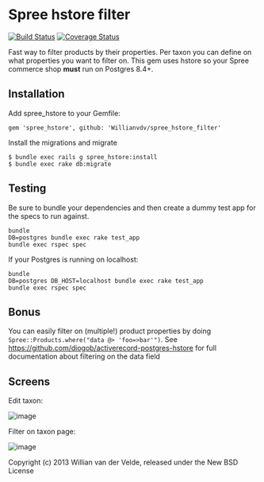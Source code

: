 Spree hstore filter
===

[![Build Status](https://travis-ci.org/Willianvdv/spree_hstore_filter.png?branch=master)](https://travis-ci.org/Willianvdv/spree_hstore) [![Coverage Status](https://coveralls.io/repos/Willianvdv/spree_hstore_filter/badge.png)](https://coveralls.io/r/Willianvdv/spree_hstore_filter)

Fast way to filter products by their properties. Per taxon you can define on what properties you want to filter on. This gem uses hstore so your Spree commerce shop **must** run on Postgres 8.4+.

Installation
------------

Add spree_hstore to your Gemfile:

```
gem 'spree_hstore', github: 'Willianvdv/spree_hstore_filter'
```

Install the migrations and migrate

```
$ bundle exec rails g spree_hstore:install
$ bundle exec rake db:migrate
```

Testing
-------

Be sure to bundle your dependencies and then create a dummy test app for the specs to run against.

```
bundle
DB=postgres bundle exec rake test_app
bundle exec rspec spec
```

If your Postgres is running on localhost:

```
bundle
DB=postgres DB_HOST=localhost bundle exec rake test_app
bundle exec rspec spec
```

Bonus
-----

You can easily filter on (multiple!) product properties by doing `Spree::Products.where("data @> 'foo=>bar'")`. See https://github.com/diogob/activerecord-postgres-hstore for full documentation about filtering on the data field


Screens
-------

Edit taxon:

![image](misc/screens/edit_taxon.png)

Filter on taxon page:

![image](misc/screens/filter_in_taxon.png)

Copyright (c) 2013 Willian van der Velde, released under the New BSD License

